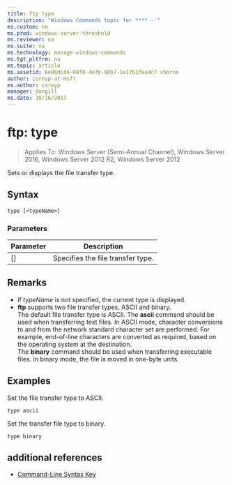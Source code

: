 ```yaml
---
title: ftp type
description: "Windows Commands topic for **** - "
ms.custom: na
ms.prod: windows-server-threshold
ms.reviewer: na
ms.suite: na
ms.technology: manage-windows-commands
ms.tgt_pltfrm: na
ms.topic: article
ms.assetid: 6e96dcd4-08f8-4e7b-90b7-1e1761fea4c7 vhorne
author: coreyp-at-msft
ms.author: coreyp
manager: dongill
ms.date: 10/16/2017
---
```

# ftp: type

>Applies To: Windows Server (Semi-Annual Channel), Windows Server 2016, Windows Server 2012 R2, Windows Server 2012

Sets or displays the file transfer type.   
## Syntax  
```  
type [<typeName>]  
```  
### Parameters  
|Parameter|Description|  
|-------|--------|  
|[<typeName>]|Specifies the file transfer type.|  
## Remarks  
-   if *typeName* is not specified, the current type is displayed.  
-   **ftp** supports two file transfer types, ASCII and binary.  
    The default file transfer type is ASCII.  The **ascii** command should be used when transferring text files. In ASCII mode, character conversions to and from the network standard character set are performed. For example, end-of-line characters are converted as required, based on the operating system at the destination.  
    The **binary** command should be used when transferring executable files. In binary mode, the file is moved in one-byte units.  
## <a name="BKMK_Examples"></a>Examples  
Set the file transfer type to ASCII.  
```  
type ascii  
```  
Set the transfer file type to binary.  
```  
type binary  
```  
## additional references  
-   [Command-Line Syntax Key](command-line-syntax-key.md)  
